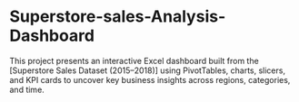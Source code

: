 # Superstore-sales-Analysis-Dashboard
This project presents an interactive Excel dashboard built from the [Superstore Sales Dataset (2015–2018)] using PivotTables, charts, slicers, and KPI cards to uncover key business insights across regions, categories, and time.
